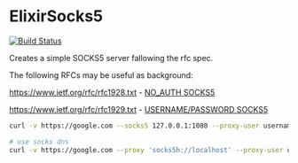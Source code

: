 # ElixirSocks5

[![Build Status](https://travis-ci.org/mrdotb/elixir_sock5.svg?branch=master)](https://travis-ci.org/mrdotb/elixir_sock5)

Creates a simple SOCKS5 server fallowing the rfc spec.

The following RFCs may be useful as background:

https://www.ietf.org/rfc/rfc1928.txt - [NO_AUTH SOCKS5](https://raw.githubusercontent.com/mrdotb/elixir_sock5/master/rfc1928.txt)

https://www.ietf.org/rfc/rfc1929.txt - [USERNAME/PASSWORD SOCKS5](https://raw.githubusercontent.com/mrdotb/elixir_sock5/master/rfc1929.txt)

```bash
curl -v https://google.com --socks5 127.0.0.1:1080 --proxy-user username:password

# use socks dns
curl -v https://google.com --proxy 'socks5h://localhost' --proxy-user username:password

```


